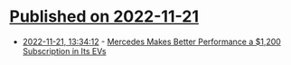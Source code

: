 # [Published on 2022-11-21](index.md)

* [2022-11-21, 13:34:12](https://news.ycombinator.com/item?id=33692285) - [Mercedes Makes Better Performance a $1,200 Subscription in Its EVs](https://www.thedrive.com/news/mercedes-makes-better-performance-a-1200-subscription-in-its-evs)

